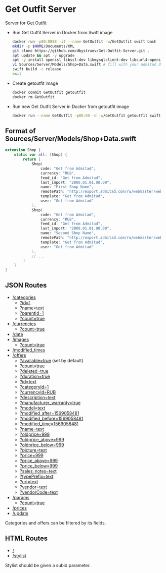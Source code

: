 # Get Outfit Server

Server for [Get Outfit](https://getoutfit.ru)

* Run Get Outfit Server in Docker from Swift image
  ```bash
  docker run -p80:8888 -it --name GetOutfit -w/GetOutfit swift bash
  mkdir -p $HOME/Documents/XML
  git clone https://github.com/dbystruev/Get-Outfit-Server.git .
  apt update && apt -y upgrade
  apt -y install openssl libssl-dev libmysqlclient-dev libcurl4-openssl-dev vim
  vi Sources/Server/Models/Shop+Data.swift # fill with your Admitad data (see below)
  swift build -c release
  exit
  ```
  
* Create getoutfit image
  ```bash
  docker commit GetOutfit getoutfit
  docker rm GetOutfit
  ```
  
* Run new Get Outfit Server in Docker from getoutfit image
  ```bash
  docker run --name GetOutfit -p80:80 -d -w/GetOutfit getoutfit swift run -c release
  ```

## Format of Sources/Server/Models/Shop+Data.swift
```swift
extension Shop {
    static var all: [Shop] {
        return [
            Shop(
                code: "Get from Admitad",
                currency: "RUB",
                feed_id: "Get from Admitad",
                last_import: "2000.01.01.00.00",
                name: "First Shop Name",
                remotePath: "http://export.admitad.com/ru/webmaster/websites/838792/products/export_adv_products/",
                template: "Get from Admitad",
                user: "Get from Admitad"
            ),
            Shop(
                code: "Get from Admitad",
                currency: "RUB",
                feed_id: "Get from Admitad",
                last_import: "2000.01.01.00.00",
                name: "Second Shop Name",
                remotePath: "http://export.admitad.com/ru/webmaster/websites/838792/products/export_adv_products/",
                template: "Get from Admitad",
                user: "Get from Admitad"
            ),
            // ...
        ]
    }
}
```

## JSON Routes
- [/categories](http://server.getoutfit.ru/categories)
  - [?id=1](http://server.getoutfit.ru/categories?id=1)
  - [?name=text](http://server.getoutfit.ru/categories?name=text)
  - [?parentId=1](http://server.getoutfit.ru/categories?parentId=1)
  - [?count=true](http://server.getoutfit.ru/categories?count=true)
- [/currencies](http://server.getoutfit.ru/currencies)
  - [?count=true](http://server.getoutfit.ru/currencies?count=true)
- [/date](http://server.getoutfit.ru/date)
- [/images](http://server.getoutfit.ru/images)
  - [?count=true](http://server.getoutfit.ru/images?count=true)
- [/modified_times](http://server.getoutfit.ru/modified_times)
- [/offers](http://server.getoutfit.ru/offers)
  - [?available=true](http://server.getoutfit.ru/offers?available=true) (set by default)
  - [?count=true](http://server.getoutfit.ru/offers?count=true)
  - [?deleted=true](http://server.getoutfit.ru/offers?deleted=true)
  - [?duration=true](http://server.getoutfit.ru/offers?duration=true)
  - [?id=text](http://server.getoutfit.ru/offers?id=text)
  - [?categoryId=1](http://server.getoutfit.ru/offers?categoryId=1)
  - [?currencyId=RUB](http://server.getoutfit.ru/offers?currencyId=RUB)
  - [?description=text](http://server.getoutfit.ru/offers?description=text)
  - [?manufacturer_warranty=true](http://server.getoutfit.ru/offers?manufacturer_warranty=true)
  - [?model=text](http://server.getoutfit.ru/offers?model=text)
  - [?modified_after=1569058481](http://server.getoutfit.ru/offers?modified_after=1569058481)
  - [?modified_before=1569058481](http://server.getoutfit.ru/offers?modified_before=1569058481)
  - [?modified_time=1569058481](http://server.getoutfit.ru/offers?modified_time=1569058481)
  - [?name=text](http://server.getoutfit.ru/offers?name=text)
  - [?oldprice=999](http://server.getoutfit.ru/offers?oldprice=999)
  - [?oldprice_above=999](http://server.getoutfit.ru/offers?oldprice_above=999)
  - [?oldprice_below=999](http://server.getoutfit.ru/offers?oldprice_below=999)
  - [?picture=text](http://server.getoutfit.ru/offers?picture=text)
  - [?price=999](http://server.getoutfit.ru/offers?price=999)
  - [?price_above=999](http://server.getoutfit.ru/offers?price_above=999)
  - [?price_below=999](http://server.getoutfit.ru/offers?price_below=999)
  - [?sales_notes=text](http://server.getoutfit.ru/offers?sales_notes=text)
  - [?typePrefix=text](http://server.getoutfit.ru/offers?typePrefix=text)
  - [?url=text](http://server.getoutfit.ru/offers?url=text)
  - [?vendor=text](http://server.getoutfit.ru/offers?vendor=text)
  - [?vendorCode=text](http://server.getoutfit.ru/offers?vendorCode=text)
- [/params](http://server.getoutfit.ru/params)
  - [?count=true](http://server.getoutfit.ru/params?count=true)
- [/prices](http://server.getoutfit.ru/prices)
- [/update](http://server.getoutfit.ru/update)

Categories and offers can be filtered by its fields.

## HTML Routes
- [/](http://server.getoutfit.ru)
- [/stylist](http://server.getoutfit.ru/stylist?subid=app)

Stylist should be given a subid parameter.
